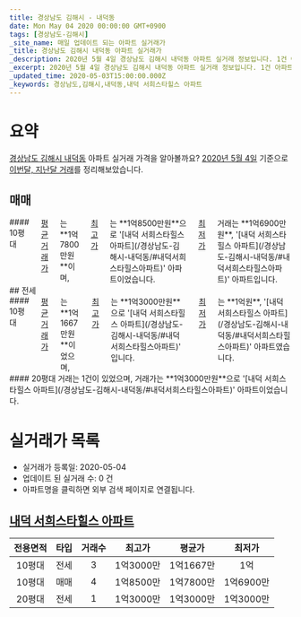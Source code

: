 ```yaml
---
title: 경상남도 김해시 - 내덕동
date: Mon May 04 2020 00:00:00 GMT+0900
tags: [경상남도-김해시]
_site_name: 매일 업데이트 되는 아파트 실거래가
_title: 경상남도 김해시 내덕동 아파트 실거래가
_description: 2020년 5월 4일 경상남도 김해시 내덕동 아파트 실거래 정보입니다. 1건 아파트 정보가 있습니다.
_excerpt: 2020년 5월 4일 경상남도 김해시 내덕동 아파트 실거래 정보입니다. 1건 아파트 정보가 있습니다.
_updated_time: 2020-05-03T15:00:00.000Z
_keywords: 경상남도,김해시,내덕동,내덕 서희스타힐스 아파트
---
```





# 요약
<ins>경상남도 김해시 내덕동</ins> 아파트 실거래 가격을 알아볼까요? <ins>2020년 5월 4일</ins> 기준으로 <ins>이번달, 지난달 거래</ins>를 정리해보았습니다.

## 매매
<div class="container">
<div class="twelve columns" markdown="1">
#### 10평대
<ins>평균 거래가</ins>는 **1억7800만원**이며, <ins>최고가</ins>는 **1억8500만원**으로 '[내덕 서희스타힐스 아파트](/경상남도-김해시-내덕동/#내덕서희스타힐스아파트)' 아파트이었습니다. <ins>최저가</ins> 거래는 **1억6900만원**, '[내덕 서희스타힐스 아파트](/경상남도-김해시-내덕동/#내덕서희스타힐스아파트)' 아파트입니다.
</div>
</div>
## 전세
<div class="container">
<div class="six columns" markdown="1">
#### 10평대
<ins>평균 거래가</ins>는 **1억1667만원**이었으며, <ins>최고가</ins>는 **1억3000만원**으로 '[내덕 서희스타힐스 아파트](/경상남도-김해시-내덕동/#내덕서희스타힐스아파트)' 입니다. <ins>최저가</ins>는 **1억원**, '[내덕 서희스타힐스 아파트](/경상남도-김해시-내덕동/#내덕서희스타힐스아파트)' 아파트였습니다.
</div>
<div class="six columns" markdown="1">
#### 20평대
거래는 1건이 있었으며, 거래가는 **1억3000만원**으로 '[내덕 서희스타힐스 아파트](/경상남도-김해시-내덕동/#내덕서희스타힐스아파트)' 아파트이었습니다.
</div>
</div>



# 실거래가 목록
- 실거래가 등록일: 2020-05-04
- 업데이트 된 실거래 수: 0 건
- 아파트명을 클릭하면 외부 검색 페이지로 연결됩니다.

## [내덕 서희스타힐스 아파트](#내덕서희스타힐스아파트)

|전용면적|타입|거래수|최고가|평균가|최저가|
|:---:|:---:|:---:|:---:|:---:|:---:|
|10평대|<span class="deal-type-2">전세</span>|3|1억3000만|1억1667만|1억|
|10평대|<span class="deal-type-1">매매</span>|4|1억8500만|1억7800만|1억6900만|
|20평대|<span class="deal-type-2">전세</span>|1|1억3000만|1억3000만|1억3000만|

<br/>




